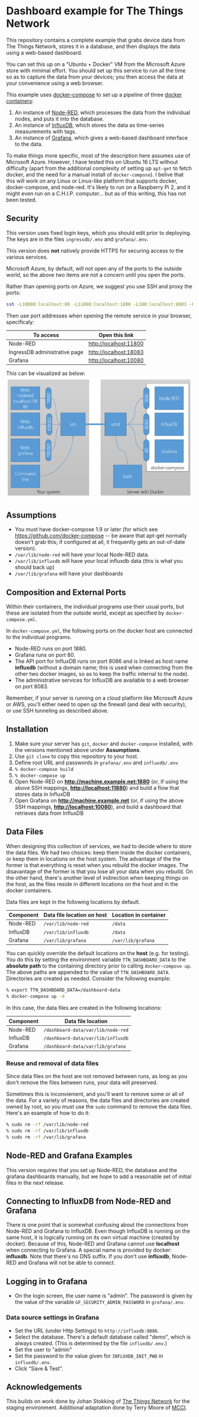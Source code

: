 # Dashboard example for The Things Network

This repository contains a complete example that grabs device data from The Things Network, stores it in a database, and then displays the data using a web-based dashboard.

You can set this up on a "Ubuntu + Docker" VM from the Microsoft Azure store with minimal effort. You should set up this service to run all the time so as to capture the data from your devices; you then access the data at your convenience using a web browser.

This example uses [docker-compose](https://docs.docker.com/compose/overview/) to set up a pipeline of three [docker containers](https://www.docker.com):

1. An instance of [Node-RED](http://nodered.org/), which processes the data from the individual nodes, and puts it into the database.
2. An instance of [InfluxDB](https://www.influxdata.com/), which stores the data as time-series measurements with tags.
3. An instance of [Grafana](http://grafana.org/), which gives a web-based dashboard interface to the data.

To make things more specific, most of the description here assumes use of Microsoft Azure. However, I have tested this on Ubuntu 16 LTS without difficulty (apart from the additional complexity of setting up `apt-get` to fetch docker, and the need for a manual install of `docker-compose`). I belive that this will work on any Linux or Linux-like platform that supports docker, docker-compose, and node-red. It's likely to run on a Raspberry Pi 2, and it might even run on a C.H.I.P. computer... but as of this writing, this has not been tested.

## Security
This version uses fixed login keys, which you should edit prior to deploying. The keys are in the files `ingressdb/.env` and `grafana/.env`.

This version does **not** natively provide HTTPS for securing access to the various services.

Microsoft Azure, by default, will not open any of the ports to the outside world, so the above two items are not a concern until you open the ports.

Rather than opening ports on Azure, we suggest you use SSH and proxy the ports:
```sh
ssh -L10080:localhost:80 -L11880:localhost:1880 -L180:localhost:8083 -L18086:localhost:8086 user@myhost.example.net
```
Then use port addresses when opening the remote service in your browser, specificaly:

To access | Open this link
----------|---------------
Node-RED | [http://localhost:11800](http://localhost:11800)
IngressDB administrative page | [http://localhost:18083](http://localhost:18083)
Grafana | [http://localhost:10080](http://localhost:10080)

This can be visualized as below:
![Connection Architecture using SSH](assets/Connection-architecture.png)

## Assumptions

* You must have docker-compose 1.9 or later (for which see https://github.com/docker-compose -- be aware that apt-get normally doesn't grab this; if configured at all, it frequently gets an out-of-date version).
* `/var/lib/node-red` will have your local Node-RED data.
* `/var/lib/influxdb` will have your local influxdb data (this is what you should back up)
* `/var/lib/grafana` will have your dashboards

## Composition and External Ports

Within their containers, the individual programs use their usual ports, but these are isolated from the outside world, except as specified by `docker-compose.yml`.

In `docker-compose.yml`, the following ports on the docker host are connected to the individual programs.

* Node-RED runs on port 1880.
* Grafana runs on port 80.
* The API port for InfluxDB runs on port 8086 and is linked as host name **influxdb** (without a domain name; this is used when connecting from the other two docker images, so as to keep the traffic internal to the node).
* The administrative services for InfluxDB are available to a web browser on port 8083.

Remember, if your server is running on a cloud platform like Microsoft Azure or AWS, you'll either need to open up the firewall (and deal with security), or use SSH tunneling as described above.

## Installation

1. Make sure your server has `git`, `docker` and `docker-compose` installed, with the versions mentioned above under **Assumptions**.
2. Use `git clone` to copy this repository to your host.
3. Define root URL and passwords in `grafana/.env` and `influxdb/.env`
4. `% docker-compose build`
5. `% docker-compose up`
6. Open Node-RED on **http://machine.example.net:1880** (or, if using the above SSH mappings, **[http://localhost:11880](http://localhost:11880)**) and build a flow that stores data in InfluxDB
7. Open Grafana on **http://machine.example.net** (or, if using the above SSH mappings, **[http://localhost:10080](http://localhost:10080)**), and build a dashboard that retrieves data from InfluxDB

## Data Files

When designing this collection of services, we had to decide where to store the data files. We had two choices: keep them inside the docker containers, or keep them in locations on the host system. The advantage of the the former is that everything is reset when you rebuild the docker images. The disavantage of the former is that you lose all your data when you rebuild. On the other hand, there's another level of indirection when keeping things on the host, as the files reside in different locations on the host and in the docker containers.

Data files are kept in the following locations by default.

Component | Data file location on host | Location in container
----------|----------------------------|----------------------
Node-RED | `/var/lib/node-red` | `/data`
InfluxDB | `/var/lib/influxdb`| `/data`
Grafana | `/var/lib/grafana`| `/var/lib/grafana`

You can quickly override the default locations on the **host** (e.g. for testing). You do this by setting the environment variable `TTN_DASHBOARD_DATA` to the **absolute path** to the containing directory prior to calling `docker-compose up`. The above paths are appended to the value of `TTN_DASHBOARD_DATA`. Directories are created as needed. Consider the following example:
```bash
% export TTN_DASHBOARD_DATA=/dashboard-data
% docker-compose up -d
```
In this case, the data files are created in the following locations:

Component | Data file location
----------|-------------------
Node-RED | `/dashboard-data/var/lib/node-red`
InfluxDB | `/dashboard-data/var/lib/influxdb`
Grafana | `/dashboard-data/var/lib/grafana`

### Reuse and removal of data files
Since data files on the host are not removed between runs, as long as you
don't remove the files between runs, your data will preserved.

Sometimes this is inconvienient, and you'll want to remove some or all of the
data. For a variety of reasons, the data files and directories are created owned by root, so you must use the `sudo` command to remove the data files. Here's an example of how to do it:
```bash
% sudo rm -rf /var/lib/node-red
% sudo rm -rf /var/lib/influxdb
% sudo rm -rf /var/lib/grafana
```

## Node-RED and Grafana Examples

This version requires that you set up Node-RED, the database and the grafana dashboards manually, but we hope to add a reasonable set of initial files in the next release.

## Connecting to InfluxDB from Node-RED and Grafana

There is one point that is somewhat confusing about the connections from Node-RED and Grafana to InfluxDB. Even though InfluxDB is running on the same host, it is logically running on its own virtual machine (created by docker). Because of this, Node-RED and Grafana cannot use **localhost** when connecting to Grafana. A special name is provided by docker: **influxdb**.  Note that there's no DNS suffix.  If you don't use **influxdb**, Node-RED and Grafana will not be able to connect.

## Logging in to Grafana
* On the login screen, the user name is "admin". The password is given by the value of the variable `GF_SECURITY_ADMIN_PASSWORD` in `grafana/.env`.

### Data source settings in Grafana
* Set the URL (under Http Settings) to `http://influxdb:8086`.
* Select the database. There's a default database called "demo", which is always created. (This is determined by the file `influxdb/.env`.)
* Set the user to "admin"
* Set the password to the value given for `INFLUXDB_INIT_PWD` in `influxdb/.env`.
* Click "Save & Test".


## Acknowledgements
This builds on work done by Johan Stokking of [The Things Network](www.thethingsnetwork.org) for the staging environment. Additional adaptation done by Terry Moore of [MCCI](www.mcci.com).

